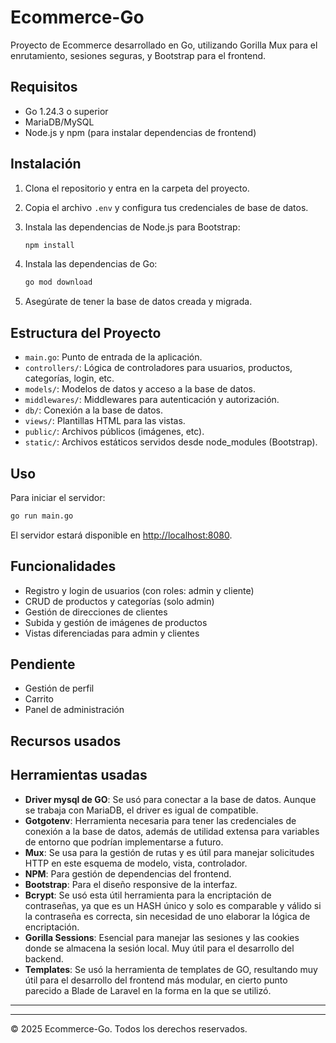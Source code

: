 # Ecommerce-Go

Proyecto de Ecommerce desarrollado en Go, utilizando Gorilla Mux para el enrutamiento, sesiones seguras, y Bootstrap para el frontend.

## Requisitos

- Go 1.24.3 o superior
- MariaDB/MySQL
- Node.js y npm (para instalar dependencias de frontend)

## Instalación

1. Clona el repositorio y entra en la carpeta del proyecto.
2. Copia el archivo `.env` y configura tus credenciales de base de datos.
3. Instala las dependencias de Node.js para Bootstrap:

   ```sh
   npm install
   ```

4. Instala las dependencias de Go:

   ```sh
   go mod download
   ```

5. Asegúrate de tener la base de datos creada y migrada.

## Estructura del Proyecto

- `main.go`: Punto de entrada de la aplicación.
- `controllers/`: Lógica de controladores para usuarios, productos, categorías, login, etc.
- `models/`: Modelos de datos y acceso a la base de datos.
- `middlewares/`: Middlewares para autenticación y autorización.
- `db/`: Conexión a la base de datos.
- `views/`: Plantillas HTML para las vistas.
- `public/`: Archivos públicos (imágenes, etc).
- `static/`: Archivos estáticos servidos desde node_modules (Bootstrap).

## Uso

Para iniciar el servidor:

```sh
go run main.go
```

El servidor estará disponible en [http://localhost:8080](http://localhost:8080).

## Funcionalidades

- Registro y login de usuarios (con roles: admin y cliente)
- CRUD de productos y categorías (solo admin)
- Gestión de direcciones de clientes
- Subida y gestión de imágenes de productos
- Vistas diferenciadas para admin y clientes

## Pendiente

- Gestión de perfil
- Carrito
- Panel de administración

## Recursos usados

## Herramientas usadas

- **Driver mysql de GO**: Se usó para conectar a la base de datos. Aunque se trabaja con MariaDB, el driver es igual de compatible.
- **Gotgotenv**: Herramienta necesaria para tener las credenciales de conexión a la base de datos, además de utilidad extensa para variables de entorno que podrían implementarse a futuro.
- **Mux**: Se usa para la gestión de rutas y es útil para manejar solicitudes HTTP en este esquema de modelo, vista, controlador.
- **NPM**: Para gestión de dependencias del frontend.
- **Bootstrap**: Para el diseño responsive de la interfaz.
- **Bcrypt**: Se usó esta útil herramienta para la encriptación de contraseñas, ya que es un HASH único y solo es comparable y válido si la contraseña es correcta, sin necesidad de uno elaborar la lógica de encriptación.
- **Gorilla Sessions**: Esencial para manejar las sesiones y las cookies donde se almacena la sesión local. Muy útil para el desarrollo del backend.
- **Templates**: Se usó la herramienta de templates de GO, resultando muy útil para el desarrollo del frontend más modular, en cierto punto parecido a Blade de Laravel en la forma en la que se utilizó.

---
---

© 2025 Ecommerce-Go. Todos los derechos reservados.